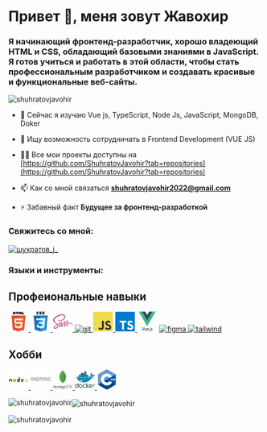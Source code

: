 <h1 align="left">Привет 👋, меня зовут Жавохир</h1>
<h3 align="left">Я начинающий фронтенд-разработчик, хорошо владеющий HTML и CSS, обладающий базовыми знаниями в JavaScript. Я готов учиться и работать в этой области, чтобы стать профессиональным разработчиком и создавать красивые и функциональные веб-сайты.</h3>

<p align="left"> <img src="https://komarev.com/ghpvc/? username=shuhratovjavohir&label=Profile%20views&color=0e75b6&style=flat" alt="shuhratovjavohir" /> </p>


- 🌱 Сейчас я изучаю Vue js, TypeScript, Node Js, JavaScript, MongoDB, Doker

- 👯 Ищу возможность сотрудничать в Frontend Development (VUE JS)

- 👨‍💻 Все мои проекты доступны на [https://github.com/ShuhratovJavohir?tab=repositories](https://github.com/ShuhratovJavohir?tab=repositories)

- 📫 Как со мной связаться **shuhratovjavohir2022@gmail.com**

- ⚡ Забавный факт **Будущее за фронтенд-разработкой**

<h3 align="left">Свяжитесь со мной:</h3>
<p align="left">
<a href="https://instagram.com/shukhratov_j_ " target="blank"><img align="center" src="https://raw.githubusercontent.com/rahuldkjain/github-profile-readme-generator/master/src/images/icons/Social/telegram.svg" alt="шухратов_j_" height="30" width="40" /></a>
</p>

<h3 align="left">Языки и инструменты:</h3>
<p align="left"> <a href="https://www.w3schools.com/cpp/" target="_blank" rel="noreferrer">  </a> 

<h2>Профеиональные навыки</h2>
<a href="https://www.w3.org/html/" target="_blank" rel="noreferrer "> <img src="https://raw.githubusercontent.com/devicons/devicon/master/icons/html5/html5-original-wordmark.svg" alt="html5" width="40" height="40" /> </a>
<a href="https://www. w3schools.com/css/" target="_blank" rel="noreferrer"> <img src="https://raw.githubusercontent.com/devicons/devicon/master/icons/css3/css3-original-wordmark.svg " alt="css3" width="40" height="40"/> </a> 
<a href="https://sass-lang.com" target="_blank" rel="noreferrer"> <img src="https://raw.githubusercontent.com/devicons/devicon/master/icons/sass/sass-original.svg" alt="sass" width ="40" height="40"/> </a>
<a href="https:// git-scm.com/" target="_blank" rel="noreferrer"> <img src="https://www.vectorlogo.zone/logos/git-scm/git-scm-icon.svg" alt="git" width="40" height="40"/> </a>
<a href="https://developer.mozilla.org/en-US/docs/Web/JavaScript" target="_blank" rel="noreferrer"> <img src="https://raw.githubusercontent.com/devicons/devicon/master/icons/javascript/javascript-original.svg" alt="javascript" width="40" height="40"/> </a>
<a href="https://www.typescriptlang.org /" target="_blank" rel="noreferrer"> <img src="https://raw.githubusercontent.com/devicons/devicon/master/icons/typescript/typescript-original.svg" alt="typescript" width="40" height="40"/> </a> 
<a href="https://vuejs.org/" target="_blank" rel="noreferrer"> <img src="https://raw.githubusercontent.com/devicons/devicon/master/icons/vuejs/vuejs-original-wordmark.svg" alt="vuejs" width="40" height="40"/></a>
<a href="https://www.figma.com/" target="_blank" rel="noreferrer"> <img src="https://www.vectorlogo.zone/logos/figma/figma-icon.svg" alt="figma" width="40" height="40"/> </a> 
<a href="https://tailwindcss.com/" target="_blank" rel="noreferrer"> <img src="https://www.vectorlogo.zone/logos/tailwindcss/tailwindcss-icon.svg" alt="tailwind" width="40" height="40"/> </a> </p>

<h2>Хобби</h2>
<a href="https://nodejs.org" target="_blank" rel="noreferrer"> <img src="https://raw.githubusercontent.com/devicons/devicon/master/icons/nodejs/nodejs-original-wordmark.svg" alt="nodejs" width="40" height="40"/> </a> 
<a href="https://expressjs.com" target="_blank" rel="noreferrer"> <img src="https://raw.githubusercontent.com/devicons/devicon/master/icons/express/express-original-wordmark.svg" alt="express" width="40" height="40"/> </a>
<a href="https://www.mongodb.com/" target="_blank" rel="noreferrer"> <img src="https://raw.githubusercontent.com/devicons/devicon/master/icons/mongodb/mongodb-original-wordmark.svg" alt="mongodb" width="40" height="40"/> </a> 
<a href="https://www.docker.com/" target="_blank" rel="noreferrer"> <img src="https://raw.githubusercontent.com/devicons/devicon/master/icons/docker/docker-original-wordmark.svg" alt=" docker" width="40" height="40"/> </a> 
<a href="https://www.w3schools.com/cpp/" target="_blank" rel="noreferrer"> <img src="https://raw.githubusercontent.com/devicons/devicon/master/icons/cplusplus/cplusplus-original.svg" alt="cplusplus" width="40" height="40"/> </a>
<p align="left">
  
  
  
  
  
  

<p><img align="left" src="https://github-readme-stats.vercel.app/api/top-langs?username=shuhratovjavohir&show_icons=true&locale=en&layout=compact" alt="shuhratovjavohir" /> </p>

<p> <img align="center" src="https://github-readme-stats.vercel.app/api?username=shuhratovjavohir&show_icons=true&locale=en" alt="shuhratovjavohir" /> </p>

<p><img align="center" src="https://github-readme-streak-stats.herokuapp.com/?user=shuhratovjavohir&" alt="shuhratovjavohir" /></p>
